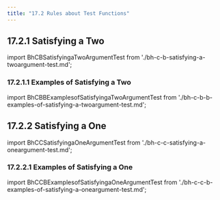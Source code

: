 ```yaml
---
title: "17.2 Rules about Test Functions"
---
```


## 17.2.1 Satisfying a Two

import BhCBSatisfyingaTwoArgumentTest from './bh-c-b-satisfying-a-twoargument-test.md';
<BhCBSatisfyingaTwoArgumentTest />
### 17.2.1.1 Examples of Satisfying a Two

import BhCBBExamplesofSatisfyingaTwoArgumentTest from './bh-c-b-b-examples-of-satisfying-a-twoargument-test.md';
<BhCBBExamplesofSatisfyingaTwoArgumentTest />
## 17.2.2 Satisfying a One

import BhCCSatisfyingaOneArgumentTest from './bh-c-c-satisfying-a-oneargument-test.md';
<BhCCSatisfyingaOneArgumentTest />
### 17.2.2.1 Examples of Satisfying a One

import BhCCBExamplesofSatisfyingaOneArgumentTest from './bh-c-c-b-examples-of-satisfying-a-oneargument-test.md';
<BhCCBExamplesofSatisfyingaOneArgumentTest />
